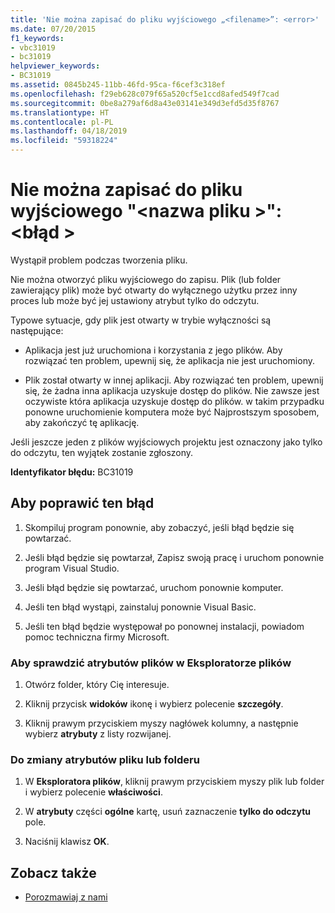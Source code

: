 ```yaml
---
title: 'Nie można zapisać do pliku wyjściowego „<filename>”: <error>'
ms.date: 07/20/2015
f1_keywords:
- vbc31019
- bc31019
helpviewer_keywords:
- BC31019
ms.assetid: 0845b245-11bb-46fd-95ca-f6cef3c318ef
ms.openlocfilehash: f29eb628c079f65a520cf5e1ccd8afed549f7cad
ms.sourcegitcommit: 0be8a279af6d8a43e03141e349d3efd5d35f8767
ms.translationtype: HT
ms.contentlocale: pl-PL
ms.lasthandoff: 04/18/2019
ms.locfileid: "59318224"
---
```

# <a name="unable-to-write-to-output-file-filename-error"></a>Nie można zapisać do pliku wyjściowego "\<nazwa pliku >": \<błąd >
Wystąpił problem podczas tworzenia pliku.  
  
 Nie można otworzyć pliku wyjściowego do zapisu. Plik (lub folder zawierający plik) może być otwarty do wyłącznego użytku przez inny proces lub może być jej ustawiony atrybut tylko do odczytu.  
  
 Typowe sytuacje, gdy plik jest otwarty w trybie wyłączności są następujące:  
  
-   Aplikacja jest już uruchomiona i korzystania z jego plików. Aby rozwiązać ten problem, upewnij się, że aplikacja nie jest uruchomiony.  
  
-   Plik został otwarty w innej aplikacji. Aby rozwiązać ten problem, upewnij się, że żadna inna aplikacja uzyskuje dostęp do plików. Nie zawsze jest oczywiste która aplikacja uzyskuje dostęp do plików. w takim przypadku ponowne uruchomienie komputera może być Najprostszym sposobem, aby zakończyć tę aplikację.  
  
 Jeśli jeszcze jeden z plików wyjściowych projektu jest oznaczony jako tylko do odczytu, ten wyjątek zostanie zgłoszony.  
  
 **Identyfikator błędu:** BC31019  
  
## <a name="to-correct-this-error"></a>Aby poprawić ten błąd  
  
1. Skompiluj program ponownie, aby zobaczyć, jeśli błąd będzie się powtarzać.  
  
2. Jeśli błąd będzie się powtarzał, Zapisz swoją pracę i uruchom ponownie program Visual Studio.  
  
3. Jeśli błąd będzie się powtarzać, uruchom ponownie komputer.  
  
4. Jeśli ten błąd wystąpi, zainstaluj ponownie Visual Basic.  
  
5. Jeśli ten błąd będzie występował po ponownej instalacji, powiadom pomoc techniczna firmy Microsoft.  
  
### <a name="to-check-file-attributes-in-file-explorer"></a>Aby sprawdzić atrybutów plików w Eksploratorze plików  
  
1. Otwórz folder, który Cię interesuje.  
  
2. Kliknij przycisk **widoków** ikonę i wybierz polecenie **szczegóły**.  
  
3. Kliknij prawym przyciskiem myszy nagłówek kolumny, a następnie wybierz **atrybuty** z listy rozwijanej.  
  
### <a name="to-change-the-attributes-of-a-file-or-folder"></a>Do zmiany atrybutów pliku lub folderu  
  
1. W **Eksploratora plików**, kliknij prawym przyciskiem myszy plik lub folder i wybierz polecenie **właściwości**.  
  
2. W **atrybuty** części **ogólne** kartę, usuń zaznaczenie **tylko do odczytu** pole.  
  
3. Naciśnij klawisz **OK**.  
  
## <a name="see-also"></a>Zobacz także

- [Porozmawiaj z nami](/visualstudio/ide/talk-to-us)
